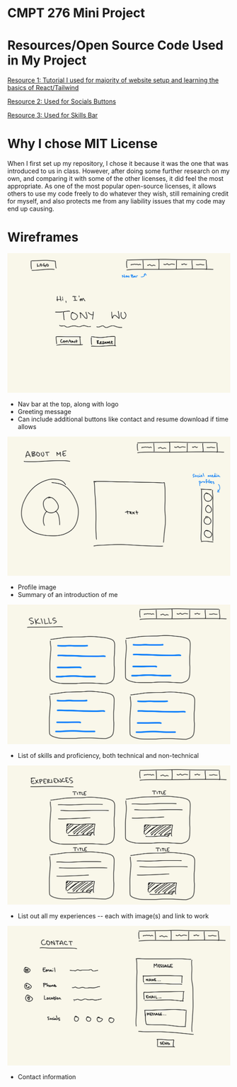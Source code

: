 # CMPT 276 Mini Project 

# Resources/Open Source Code Used in My Project
[Resource 1: Tutorial I used for majority of website setup and learning the basics of React/Tailwind](https://youtu.be/ifOJ0R5UQOc?si=XE11-qhQhTAS3VqZ)

[Resource 2: Used for Socials Buttons](https://uiverse.io/aadium/proud-swan-48)

[Resource 3: Used for Skills Bar](https://uiverse.io/Juanes200122/yellow-dog-17)


# Why I chose MIT License

When I first set up my repository, I chose it because it was the one that was introduced to us in class. However, after doing some further research on my own, and comparing it with some of the other licenses, it did feel the most appropriate. As one of the most popular open-source licenses, it allows others to use my code freely to do whatever they wish, still remaining credit for myself, and also protects me from any liability issues that my code may end up causing. 

# Wireframes

![Hero Section Wireframe](src/assets/wireframes/hero.jpg)
- Nav bar at the top, along with logo
- Greeting message
- Can include additional buttons like contact and resume download if time allows

![About Section Wirefram](src/assets/wireframes/about.jpg)
- Profile image
- Summary of an introduction of me

![Skills Section Wireframe](src/assets/wireframes/skills.jpg)
- List of skills and proficiency, both technical and non-technical

![Experiences Section Wireframe](src/assets/wireframes/experiences.jpg)
- List out all my experiences -- each with image(s) and link to work

![Contact Section Wireframe](src/assets/wireframes/contact.jpg)
- Contact information
